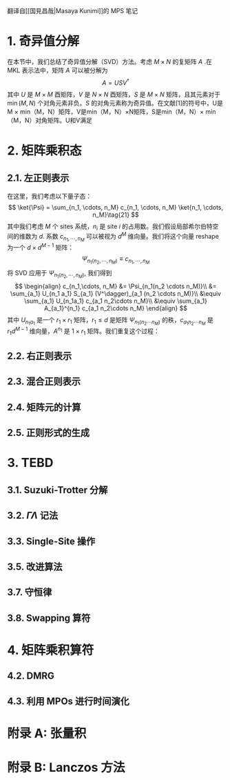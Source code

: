 翻译自[[国見昌哉|Masaya Kunimi]]的 MPS 笔记

# 1. 奇异值分解
在本节中，我们总结了奇异值分解（SVD）方法。考虑 $M \times N$ 的复矩阵 $A$ .在 MKL 表示法中，矩阵 $A$ 可以被分解为
$$
A = USV^\dagger \tag{1}
$$
其中 $U$ 是 $M \times M$ 酉矩阵，$V$ 是 $N \times N$ 酉矩阵，$S$ 是 $M \times N$ 矩阵，且其元素对于 $\min (M, N)$ 个对角元素非负。$S$ 的对角元素称为奇异值。在文献[1]的符号中，U是M × min（M，N）矩阵，V是min（M，N）×N矩阵，S是min（M，N）× min（M，N）对角矩阵。U和V满足

# 2. 矩阵乘积态
## 2.1. 左正则表示
在这里，我们考虑以下量子态：
$$
\ket{\Psi} = \sum_{n_1, \cdots, n_M} c_{n_1, \cdots, n_M} \ket{n_1, \cdots, n_M}\tag{21}
$$
其中我们考虑 $M$ 个 sites 系统，$n_i$ 是 site $i$ 的占用数。我们假设局部希尔伯特空间的维数为 $d$. 系数 $c_{n_1, \cdots, n_M}$ 可以被视为 $d^M$ 维向量。我们将这个向量 reshape 为一个 $d \times d^{M-1}$ 矩阵：
$$
\Psi_{n_1(n_2, \cdots, n_M)} \equiv c_{n_1, \cdots, n_M} \tag{22}
$$
将 SVD 应用于 $\Psi_{n_1(n_2, \cdots, n_M)}$, 我们得到
$$
\begin{align}
c_{n_1,\cdots, n_M} &= \Psi_{n_1(n_2 \cdots n_M)}\\
&= \sum_{a_1} U_{n_1 a_1} S_{a_1} (V^\dagger)_{a_1 (n_2 \cdots n_M)}\\
&\equiv \sum_{a_1} U_{n_1a_1} c_{a_1 n_2\cdots n_M}\\
&\equiv \sum_{a_1} A_{a_1}^{n_1} c_{a_1 n_2\cdots n_M}
\end{align}
$$
其中 $U_{n_1a_1}$ 是一个 $r_1 \times r_1$ 矩阵，$r_1 \leq d$ 是矩阵 $\Psi_{n_1(n_2 \cdots n_M)}$ 的秩，$c_{a_1n_2 \cdots n_M}$ 是 $r_1 d^{M-1}$ 维向量，$A^{n_1}$ 是 $1 \times r_1$ 矩阵。我们重复这个过程：

## 2.2. 右正则表示

## 2.3. 混合正则表示

## 2.4. 矩阵元的计算

## 2.5. 正则形式的生成

# 3. TEBD
## 3.1. Suzuki-Trotter 分解

## 3.2. $\Gamma \Lambda$ 记法
## 3.3. Single-Site 操作

## 3.5. 改进算法

## 3.7. 守恒律

## 3.8. Swapping 算符

# 4. 矩阵乘积算符

## 4.2. DMRG

## 4.3. 利用 MPOs 进行时间演化

# 附录 A: 张量积

# 附录 B: Lanczos 方法


[^1]: U. Schollw¨ock, Ann. Phys. 326, 96 (2011). [[矩阵乘积态时代的密度矩阵重整化群]]
[^2]: J. Hauschild and F. Pollmann, SciPost Phys. Lect. Notes 5 (2018).
[^3]: G. Vidal, Phys. Rev. Lett. 91, 147902 (2003).
[^4]: G. Vidal, Phys. Rev. Lett. 93, 040502 (2004).
[^5]: J. J. Garc´ıa-Ripoll, New J. Phys. 8, 305 (2006).
[^6]: M. B. Hastings, J. Math. Phys. 50, 095207 (2009).
[^7]: F. Fr¨owis, V. Nebendahl, and W. D¨ur, Phys. Rev. A 81, 062337 (2010).
[^8]: B. Pirvu, V. Murg, J. I. Cirac, and F. Verstraete, New J. Phys. 12, 025012 (2010).
[^9]: M. P. Zaletel, R. S. K. Mong, C. Karrasch, J. E. Moore, and F. Pollmann, Phys. Rev. B 91, 165112 (2015).
[^10]: C. K.-L. Chan, A. Keselman, N. Nakatani, Z. Li, and S. R. White, J. Chem. Phys. 145, 014102 (2016).
[^11]: S. Goto and I. Danshita, Phys. Rev. A 96, 063602 (2017).
[^12]: S. Paeckel, T. K¨ohler, A. Swoboda, S. R. Manmana, U. Schollw¨ock, and C. Hubig, Ann. Phys. (N. Y.) 411, 167998 (2019).
[^13]: N. Hatano and M. Suzuki, Finding Exponential Product Formulas of Higher Orders. In: Das, A., K. Chakrabarti, B. (eds) Quantum Annealing and Other Optimization Methods. Lecture Notes in Physics, vol 679. Springer, Berlin, Heidelberg. https://doi.org/10.1007/11526216_2.
[^14]: M. Hochbruck and C. Lubich, SIAM J. NUMER. ANAL. 34, 1911 (1997). Krylov 法で時間発展。